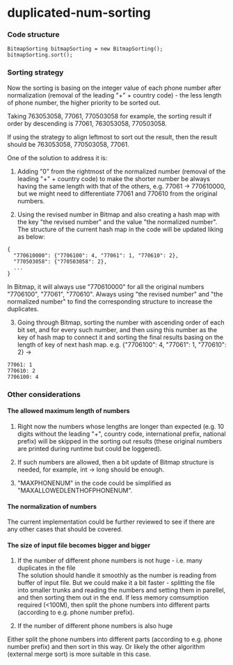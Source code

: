 # duplicated-num-sorting

### Code structure

```
BitmapSorting bitmapSorting = new BitmapSorting();
bitmapSorting.sort();
```

### Sorting strategy
Now the sorting is basing on the integer value of each phone number after normalization (removal of the leading "+" + country code) - the less length of phone number, the higher priority to be sorted out.

Taking 763053058, 77061, 770503058 for example, the sorting result if order by descending is 77061, 763053058, 770503058.

If using the strategy to align leftmost to sort out the result, then the result should be 763053058, 770503058, 77061.

One of the solution to address it is:
1. Adding "0" from the rightmost of the normalized number (removal of the leading "+" + country code) to make the shorter number be always having the same length with that of the others, e.g. 77061 -> 770610000, but we might need to differentiate 77061 and 770610 from the original numbers.

2. Using the revised number in Bitmap and also creating a hash map with the key "the revised number" and the value "the normalized number". The structure of the current hash map in the code will be updated liking as below:
```
{
  "770610000": {"7706100": 4, "77061": 1, "770610": 2},
  "770503058": {"770503058": 2},
  ...
}
```
In Bitmap, it will always use "770610000" for all the original numbers "7706100", "77061", "770610". Always using "the revised number" and "the normalized number" to find the corresponding structure to increase the duplicates.

3. Going through Bitmap, sorting the number with ascending order of each bit set, and for every such number, and then using this number as the key of hash map to connect it and sorting the final results basing on the length of key of next hash map.
e.g. {"7706100": 4, "77061": 1, "770610": 2} ->   
```
77061: 1
770610: 2
7706100: 4
```

### Other considerations

#### The allowed maximum length of numbers
1. Right now the numbers whose lengths are longer than expected (e.g. 10 digits without the leading "+", country code, international prefix, national prefix) will be skipped in the sorting out results (these original numbers are printed during runtime but could be loggered).

2. If such numbers are allowed, then a bit update of Bitmap structure is needed, for example, int -> long should be enough.

3. "MAXPHONENUM" in the code could be simplified as "MAXALLOWEDLENTHOFPHONENUM".

#### The normalization of numbers
The current implementation could be further reviewed to see if there are any other cases that should be covered.

#### The size of input file becomes bigger and bigger
1. If the number of different phone numbers is not huge - i.e. many duplicates in the file  
The solution should handle it smoothly as the number is reading from buffer of input file. But we could make it a bit faster - splitting the file into smaller trunks and reading the numbers and setting them in parellel, and then sorting them out in the end.
If less memory comsumption required (<100M), then split the phone numbers into different parts (according to e.g. phone number prefix).

2. If the number of different phone numbers is also huge

Either split the phone numbers into different parts (according to e.g. phone number prefix) and then sort in this way. Or likely the other algorithm (external merge sort) is more suitable in this case.

